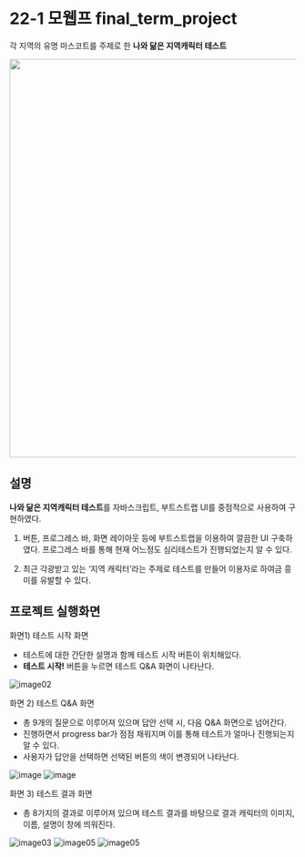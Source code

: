 # 22-1 모웹프 final_term_project

각 지역의 유명 마스코트를 주제로 한 **나와 닮은 지역캐릭터 테스트**

<a href="https://mycharacter.netlify.app/">
<img src="https://user-images.githubusercontent.com/71385038/216827458-7120897d-627b-413c-a1d3-cd9ce03df4d3.png" width="700"/>
</a>





## 설명

**나와 닮은 지역캐릭터 테스트**를 자바스크립트, 부트스트랩 UI를 중점적으로 사용하여 구현하였다.

1. 버튼, 프로그레스 바, 화면 레이아웃 등에 부트스트랩을 이용하여 깔끔한 UI 구축하였다. 프로그레스 바를 통해 현재 어느정도 심리테스트가 진행되었는지 알 수 있다.

2. 최근 각광받고 있는 ‘지역 캐릭터’라는 주제로 테스트를 만들어 이용자로 하여금 흥미를 유발할 수 있다.




## 프로젝트 실행화면

화면1) 테스트 시작 화면

- 테스트에 대한 간단한 설명과 함께 테스트 시작 버튼이 위치해있다.
- **테스트 시작!** 버튼을 누르면 테스트 Q&A 화면이 나타난다.

![image02](https://user-images.githubusercontent.com/71385038/216828142-76ca884b-2b2a-4c98-ba68-71506942f2fe.png)


화면 2) 테스트 Q&A 화면

- 총 9개의 질문으로 이루어져 있으며 답안 선택 시, 다음 Q&A 화면으로 넘어간다.
- 진행하면서 progress bar가 점점 채워지며 이를 통해 테스트가 얼마나 진행되는지 알 수 있다.
- 사용자가 답안을 선택하면 선택된 버튼의 색이 변경되어 나타난다.
 
![image](https://user-images.githubusercontent.com/71385038/216828446-45e57f91-d537-41e4-a38f-cc6663f6f1fc.png) ![image](https://user-images.githubusercontent.com/71385038/216828492-9699521d-80f5-41fc-ac99-7876b4d6818a.png)


화면 3) 테스트 결과 화면

- 총 8가지의 결과로 이루어져 있으며 테스트 결과를 바탕으로 결과 캐릭터의 이미지, 이름, 설명이 창에 띄워진다.

![image03](https://user-images.githubusercontent.com/71385038/216828647-036dba14-f170-4bff-8d08-b030f92c3c15.png) ![image05](https://user-images.githubusercontent.com/71385038/216828641-bca0255d-e14f-4dff-b672-adc4fcc6c013.png) ![image05](https://user-images.githubusercontent.com/71385038/216828652-00047ce3-9118-4de2-938e-04bb0ab24fe9.png)

